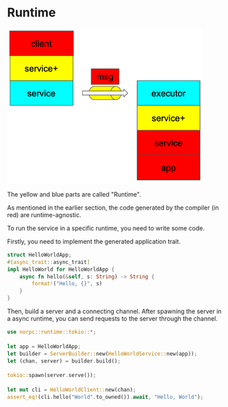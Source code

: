 # Runtime

![](norpc-stack.png)

The yellow and blue parts are called "Runtime".

As mentioned in the earlier section,
the code generated by the compiler (in red) are runtime-agnostic.

To run the service in a specific runtime, you need to write some code.

Firstly, you need to implement the generated application trait.

```rust
struct HelloWorldApp;
#[async_trait::async_trait]
impl HelloWorld for HelloWorldApp {
    async fn hello(&self, s: String) -> String {
        format!("Hello, {}", s)
    }
}
```

Then, build a server and a connecting channel.
After spawning the server in a async runtime, you can
send requests to the server through the channel.

```rust
use norpc::runtime::tokio::*;

let app = HelloWorldApp;
let builder = ServerBuilder::new(HelloWorldService::new(app));
let (chan, server) = builder.build();

tokio::spawn(server.serve());

let mut cli = HelloWorldClient::new(chan);
assert_eq!(cli.hello("World".to_owned()).await, "Hello, World");
```
